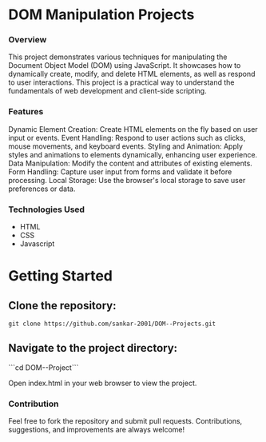 <h1>DOM Manipulation Projects</h1>

<h3>Overview</h3>
This project demonstrates various techniques for manipulating the Document Object Model (DOM) using JavaScript. It showcases how to dynamically create, modify, and delete HTML elements, as well as respond to user interactions. This project is a practical way to understand the fundamentals of web development and client-side scripting.

<h3>Features</h3>
Dynamic Element Creation: Create HTML elements on the fly based on user input or events.
Event Handling: Respond to user actions such as clicks, mouse movements, and keyboard events.
Styling and Animation: Apply styles and animations to elements dynamically, enhancing user experience.
Data Manipulation: Modify the content and attributes of existing elements.
Form Handling: Capture user input from forms and validate it before processing.
Local Storage: Use the browser's local storage to save user preferences or data.


<h3>Technologies Used</h3>
<ul>
  <li>HTML</li>
  <li>CSS</li>
  <li>Javascript</li>
</ul>

<h1>Getting Started</h1>

<h2>Clone the repository:</h2>

```git clone https://github.com/sankar-2001/DOM--Projects.git ```

<h2>Navigate to the project directory:</h2>
```cd DOM--Project```

Open index.html in your web browser to view the project.

<h3>Contribution</h3>
Feel free to fork the repository and submit pull requests. Contributions, suggestions, and improvements are always welcome!
